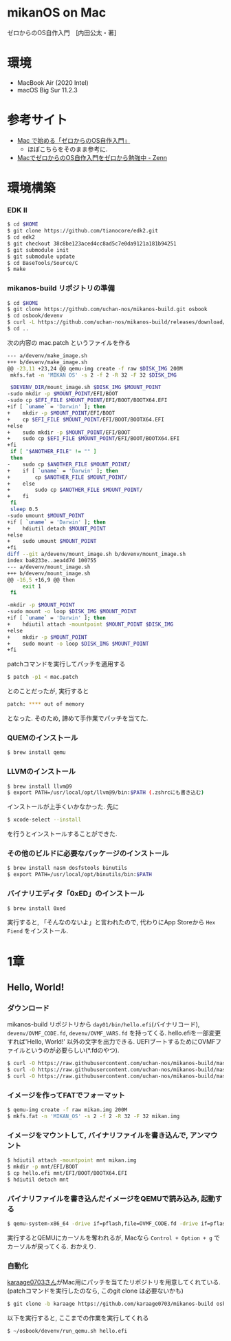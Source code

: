 # mikanOS on Mac
ゼロからのOS自作入門　[内田公太・著]


# 環境
- MacBook Air (2020 Intel)
- macOS Big Sur 11.2.3


# 参考サイト
- [Mac で始める「ゼロからのOS自作入門」](https://qiita.com/yamoridon/items/4905765cc6e4f320c9b5)
  - ほぼこちらをそのまま参考に. 
- [MacでゼロからのOS自作入門をゼロから勉強中 - Zenn](https://zenn.dev/karaage0703/scraps/b2705131673377)

# 環境構築
### EDK II
```sh
$ cd $HOME
$ git clone https://github.com/tianocore/edk2.git
$ cd edk2
$ git checkout 38c8be123aced4cc8ad5c7e0da9121a181b94251
$ git submodule init
$ git submodule update
$ cd BaseTools/Source/C
$ make
```

### mikanos-build リポジトリの準備
```sh
$ cd $HOME
$ git clone https://github.com/uchan-nos/mikanos-build.git osbook
$ cd osbook/devenv
$ curl -L https://github.com/uchan-nos/mikanos-build/releases/download/v2.0/x86_64-elf.tar.gz | tar xz
$ cd ..
```

次の内容の mac.patch というファイルを作る
```sh
--- a/devenv/make_image.sh
+++ b/devenv/make_image.sh
@@ -23,11 +23,24 @@ qemu-img create -f raw $DISK_IMG 200M
 mkfs.fat -n 'MIKAN OS' -s 2 -f 2 -R 32 -F 32 $DISK_IMG

 $DEVENV_DIR/mount_image.sh $DISK_IMG $MOUNT_POINT
-sudo mkdir -p $MOUNT_POINT/EFI/BOOT
-sudo cp $EFI_FILE $MOUNT_POINT/EFI/BOOT/BOOTX64.EFI
+if [ `uname` = 'Darwin' ]; then
+    mkdir -p $MOUNT_POINT/EFI/BOOT
+    cp $EFI_FILE $MOUNT_POINT/EFI/BOOT/BOOTX64.EFI
+else
+    sudo mkdir -p $MOUNT_POINT/EFI/BOOT
+    sudo cp $EFI_FILE $MOUNT_POINT/EFI/BOOT/BOOTX64.EFI
+fi
 if [ "$ANOTHER_FILE" != "" ]
 then
-    sudo cp $ANOTHER_FILE $MOUNT_POINT/
+    if [ `uname` = 'Darwin' ]; then
+        cp $ANOTHER_FILE $MOUNT_POINT/
+    else
+        sudo cp $ANOTHER_FILE $MOUNT_POINT/
+    fi
 fi
 sleep 0.5
-sudo umount $MOUNT_POINT
+if [ `uname` = 'Darwin' ]; then
+    hdiutil detach $MOUNT_POINT
+else
+    sudo umount $MOUNT_POINT
+fi
diff --git a/devenv/mount_image.sh b/devenv/mount_image.sh
index ba8233e..aea4d7d 100755
--- a/devenv/mount_image.sh
+++ b/devenv/mount_image.sh
@@ -16,5 +16,9 @@ then
     exit 1
 fi

-mkdir -p $MOUNT_POINT
-sudo mount -o loop $DISK_IMG $MOUNT_POINT
+if [ `uname` = 'Darwin' ]; then
+    hdiutil attach -mountpoint $MOUNT_POINT $DISK_IMG
+else
+    mkdir -p $MOUNT_POINT
+    sudo mount -o loop $DISK_IMG $MOUNT_POINT
+fi
```

patchコマンドを実行してパッチを適用する
```sh
$ patch -p1 < mac.patch
```
とのことだったが, 実行すると
```sh
patch: **** out of memory
```
となった. そのため, 諦めて手作業でパッチを当てた.



### QUEMのインストール
```sh
$ brew install qemu
```


### LLVMのインストール
```sh
$ brew install llvm@9
$ export PATH=/usr/local/opt/llvm@9/bin:$PATH (.zshrcにも書き込む)
```
インストールが上手くいかなかった. 先に
```sh
$ xcode-select --install
```
を行うとインストールすることができた.



### その他のビルドに必要なパッケージのインストール
```sh
$ brew install nasm dosfstools binutils
$ export PATH=/usr/local/opt/binutils/bin:$PATH
```


### バイナリエディタ「0xED」のインストール
```sh
$ brew install 0xed
```
実行すると, 「そんなのないよ」と言われたので, 代わりにApp Storeから `Hex Fiend` をインストール. 



# 1章
## Hello, World!

### ダウンロード
mikanos-build リポジトリから `day01/bin/hello.efi`(バイナリコード), `devenv/OVMF_CODE.fd`, `devenv/OVMF_VARS.fd` を持ってくる. hello.efiを一部変更すれば'Hello, World!' 以外の文字を出力できる. UEFIブートするためにOVMFファイルというのが必要らしい(*.fdのやつ). 
```sh
$ curl -O https://raw.githubusercontent.com/uchan-nos/mikanos-build/master/day01/bin/hello.efi
$ curl -O https://raw.githubusercontent.com/uchan-nos/mikanos-build/master/devenv/OVMF_CODE.fd
$ curl -O https://raw.githubusercontent.com/uchan-nos/mikanos-build/master/devenv/OVMF_VARS.fd
```


### イメージを作ってFATでフォーマット
```sh
$ qemu-img create -f raw mikan.img 200M
$ mkfs.fat -n 'MIKAN_OS' -s 2 -f 2 -R 32 -F 32 mikan.img
```

### イメージをマウントして, バイナリファイルを書き込んで, アンマウント
```sh
$ hdiutil attach -mountpoint mnt mikan.img
$ mkdir -p mnt/EFI/BOOT
$ cp hello.efi mnt/EFI/BOOT/BOOTX64.EFI
$ hdiutil detach mnt
```


### バイナリファイルを書き込んだイメージをQEMUで読み込み, 起動する
```sh
$ qemu-system-x86_64 -drive if=pflash,file=OVMF_CODE.fd -drive if=pflash,file=OVMF_VARS.fd -hda mikan.img
```
実行するとQEMUにカーソルを奪われるが, Macなら `Control + Option + g` でカーソルが戻ってくる. おかえり. 



### 自動化
[karaage0703さん](https://zenn.dev/karaage0703/scraps/b2705131673377)がMac用にパッチを当てたリポジトリを用意してくれている. (patchコマンドを実行したのなら, このgit clone は必要ないかも)
```sh
$ git clone -b karaage https://github.com/karaage0703/mikanos-build osbook
```

以下を実行すると, ここまでの作業を実行してくれる
```sh
$ ~/osbook/devenv/run_qemu.sh hello.efi
```



